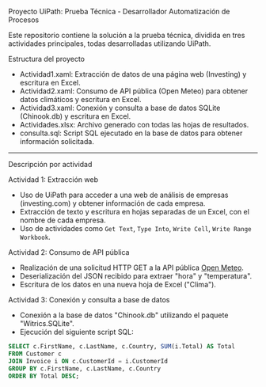 Proyecto UiPath: Prueba Técnica - Desarrollador Automatización de Procesos

Este repositorio contiene la solución a la prueba técnica, dividida en tres actividades principales, todas desarrolladas utilizando UiPath.

Estructura del proyecto
- Actividad1.xaml: Extracción de datos de una página web (Investing) y escritura en Excel.
- Actividad2.xaml: Consumo de API pública (Open Meteo) para obtener datos climáticos y escritura en Excel.
- Actividad3.xaml: Conexión y consulta a base de datos SQLite (Chinook.db) y escritura en Excel.
- Actividades.xlsx: Archivo generado con todas las hojas de resultados.
- consulta.sql: Script SQL ejecutado en la base de datos para obtener información solicitada.

---

Descripción por actividad

Actividad 1: Extracción web
- Uso de UiPath para acceder a una web de análisis de empresas (investing.com) y obtener información de cada empresa.
- Extracción de texto y escritura en hojas separadas de un Excel, con el nombre de cada empresa.
- Uso de actividades como `Get Text`, `Type Into`, `Write Cell`, `Write Range Workbook`.

Actividad 2: Consumo de API pública
- Realización de una solicitud HTTP GET a la API pública [Open Meteo](https://api.open-meteo.com/v1/forecast).
- Deserialización del JSON recibido para extraer "hora" y "temperatura".
- Escritura de los datos en una nueva hoja de Excel ("Clima").

Actividad 3: Conexión y consulta a base de datos
- Conexión a la base de datos "Chinook.db" utilizando el paquete "Witrics.SQLite".
- Ejecución del siguiente script SQL:

```sql
SELECT c.FirstName, c.LastName, c.Country, SUM(i.Total) AS Total
FROM Customer c
JOIN Invoice i ON c.CustomerId = i.CustomerId
GROUP BY c.FirstName, c.LastName, c.Country
ORDER BY Total DESC;

